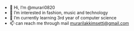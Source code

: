 - 👋 Hi, I’m @murari0820
- 👀 I’m interested in fashion, music and technology
- 🌱 I’m currently learning 3rd year of computer science
- 📫 can reach me through mail murarilakkimsetti@gmail.com

<!---
murari0820/murari0820 is a ✨ special ✨ repository because its `README.md` (this file) appears on your GitHub profile.
You can click the Preview link to take a look at your changes.
--->
